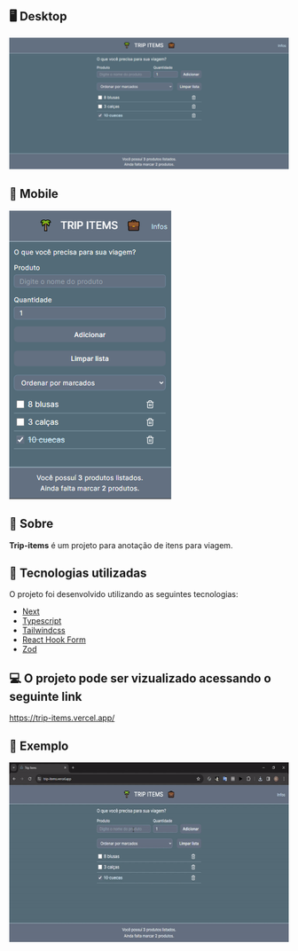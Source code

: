 ## 🖥 Desktop

<img  title="Imagem do projeto desktop" src="./public/github/desktop.png" alt="Imagem do projeto desktop"  />

## 📱 Mobile

<img  title="Imagem do projeto mobile" src="./public/github/mobile.png" alt="Imagem do projeto mobile"  />

## 📌 Sobre

**Trip-items** é um projeto para anotação de itens para viagem.

## 🚀 Tecnologias utilizadas

O projeto foi desenvolvido utilizando as seguintes tecnologias:

- [Next](https://nextjs.org/)
- [Typescript](https://www.typescriptlang.org/)
- [Tailwindcss](https://tailwindcss.com/)
- [React Hook Form](https://www.react-hook-form.com/)
- [Zod](https://zod.dev/)

## 💻 O projeto pode ser vizualizado acessando o seguinte link

<https://trip-items.vercel.app/>

## 👀  Exemplo

<img  title="Gif projeto desktop" src="./public/github/gif.gif" height="324" width="600"  />
